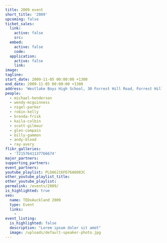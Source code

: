 ```yaml
---
title: 2009 event
short_title: '2009'
upcoming: false
ticket_sales:
  link:
    active: false
    src:
  embed:
    active: false
    code:
  application:
    active: false
    link:
image:
tagline:
start_date: 2009-11-05 00:00:00 +1300
end_date: 2009-11-05 00:00:00 +1300
address: 'Westlake Boys High School, 30 Forrest Hill Road, Forrest Hill, Auckland 0620'
people:
  - michael-henderson
  - wendy-mcguinness
  - nigel-parker
  - robin-kelly
  - brenda-frisk
  - kaila-colbin
  - scott-gilmour
  - glen-compain
  - billy-gammon
  - andy-blood
  - ray-avery
flikr_galleries:
  - '72157641137766674'
major_partners:
supporting_partners:
event_partners:
youtube_playlist: PLDA6216FD76A6083C
other_youtube_playlist_title:
other_youtube_playlist:
permalink: /events/2009/
is_highlighted: true
seo:
  name: TEDxAuckland 2009
  type: Event
  links:
    -
event_listing:
  is_highlighted: false
  description: "Lorem ipsum dolor sit amet"
  image: /uploads/default-speaker-photo.jpg
---
```


